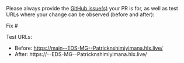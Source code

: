 Please always provide the [GitHub issue(s)](../issues) your PR is for, as well as test URLs where your change can be observed (before and after):

Fix #<gh-issue-id>

Test URLs:
- Before: https://main--EDS-MG--Patricknshimiyimana.hlx.live/
- After: https://<branch>--EDS-MG--Patricknshimiyimana.hlx.live/
